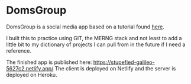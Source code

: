 # DomsGroup

DomsGroup is a social media app based on a tutorial found [here](https://www.youtube.com/watch?v=n1mdAPFq2Os).

I built this to practice using GIT, the MERNG stack and not least to add a little bit to my dictionary of projects I can pull from in the future if I need a reference.

The finished app is published here: https://stupefied-galileo-5627c2.netlify.app/
The client is deployed on Netlify and the server is deployed on Heroku.
